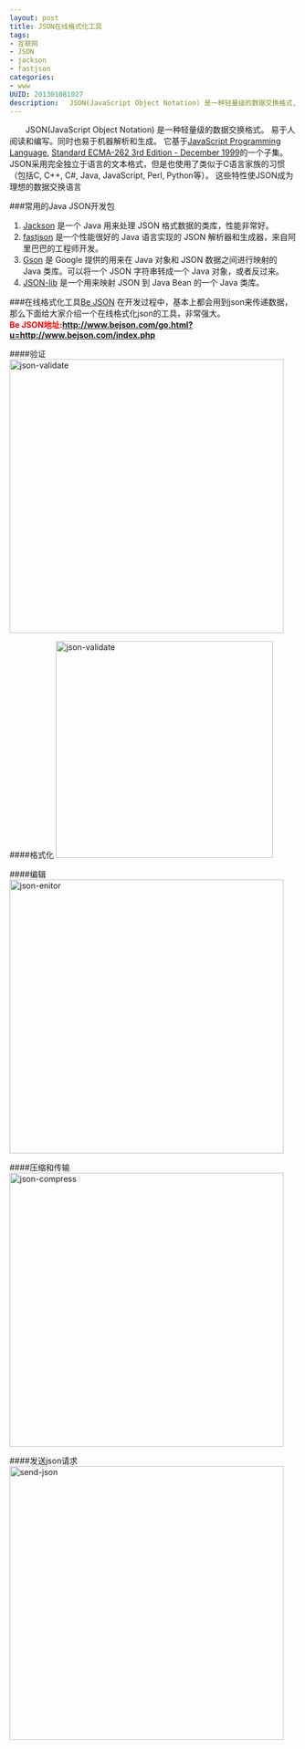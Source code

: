 ```yaml
--- 
layout: post
title: JSON在线格式化工具
tags: 
- 互联网
- JSON
- jackson
- fastjson
categories:
- www
UUID: 201301081027
description: 　JSON(JavaScript Object Notation) 是一种轻量级的数据交换格式, 给大家推荐一款Be JSON的工具,为了方便快捷的验证json的有效性，格式化,压缩发送等功能.
---
```


 　　JSON(JavaScript Object Notation) 是一种轻量级的数据交换格式。 易于人阅读和编写。同时也易于机器解析和生成。 它基于<a href="http://www.crockford.com/javascript/" tagert="_bank">JavaScript Programming Language</a>, <a href="http://www.ecma-international.org/publications/files/ecma-st/ECMA-262.pdf" target="_bank">Standard ECMA-262 3rd Edition - December 1999</a>的一个子集。 JSON采用完全独立于语言的文本格式，但是也使用了类似于C语言家族的习惯（包括C, C++, C#, Java, JavaScript, Perl, Python等）。 这些特性使JSON成为理想的数据交换语言

###常用的Java JSON开发包
<ol>
<li><a href="http://jackson.codehaus.org/" target="_bank">Jackson</a> 是一个 Java 用来处理 JSON 格式数据的类库，性能非常好。</li>
<li><a href="https://github.com/AlibabaTech/fastjson/wiki" target="_bank">fastjson</a> 是一个性能很好的 Java 语言实现的 JSON 解析器和生成器，来自阿里巴巴的工程师开发。</li>
<li><a href="http://code.google.com/p/google-gson/" target="_bank">Gson</a> 是 Google 提供的用来在 Java 对象和 JSON 数据之间进行映射的 Java 类库。可以将一个 JSON 字符串转成一个 Java 对象，或者反过来。</li>
<li><a href="http://json-lib.sourceforge.net/" target="_bank">JSON-lib</a> 是一个用来映射 JSON 到 Java Bean 的一个 Java 类库。</li>
</ol>

###在线格式化工具<a href="http://www.bejson.com/go.html?u=http://www.bejson.com/index.php" target="_bank">Be JSON</a>
在开发过程中，基本上都会用到json来传递数据，那么下面给大家介绍一个在线格式化json的工具，非常强大。<br>
<strong><span style="color:red">Be JSON地址:<a href="http://www.bejson.com/go.html?u=http://www.bejson.com/index.php" alt="Be JSON" target="_bank">http://www.bejson.com/go.html?u=http://www.bejson.com/index.php</a></span></strong>

####验证
<img src="http://demi-panda.com/media/pub/web/json-validate.jpg" width="480px"  alt="json-validate" ></img>

####格式化
<img src="http://demi-panda.com/media/pub/web/json-format.jpg" width="380px"  alt="json-validate" ></img>

####编辑
<img src="http://demi-panda.com/media/pub/web/josn-enitor-online.jpg" width="480px"  alt="json-enitor" ></img>

####压缩和传输
<img src="http://demi-panda.com/media/pub/web/json-compress.jpg" width="480px"  alt="json-compress" ></img>

####发送json请求
<img src="http://demi-panda.com/media/pub/web/send-json.jpg" width="480px"  alt="send-json" ></img>




